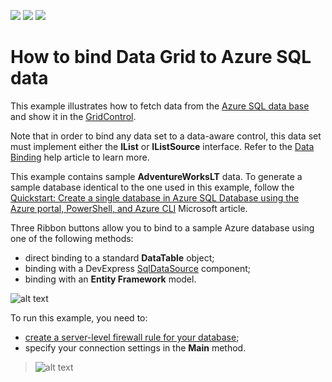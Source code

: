 <!-- default badges list -->
![](https://img.shields.io/endpoint?url=https://codecentral.devexpress.com/api/v1/VersionRange/223140673/19.2.3%2B)
[![](https://img.shields.io/badge/Open_in_DevExpress_Support_Center-FF7200?style=flat-square&logo=DevExpress&logoColor=white)](https://supportcenter.devexpress.com/ticket/details/T834862)
[![](https://img.shields.io/badge/📖_How_to_use_DevExpress_Examples-e9f6fc?style=flat-square)](https://docs.devexpress.com/GeneralInformation/403183)
<!-- default badges end -->
# How to bind Data Grid to Azure SQL data


This example illustrates how to fetch data from the [Azure SQL data base](https://azure.microsoft.com/en-us/services/sql-database/) and show it in the [GridControl](https://docs.devexpress.com/WindowsForms/DevExpress.XtraGrid.GridControl).

Note that in order to bind any data set to a data-aware control, this data set must implement either the **IList** or **IListSource** interface. Refer to the [Data Binding](https://docs.devexpress.com/WindowsForms/634/controls-and-libraries/data-grid/data-binding) help article to learn more.

This example contains sample **AdventureWorksLT** data. To generate a sample database identical to the one used in this example, follow the [Quickstart: Create a single database in Azure SQL Database using the Azure portal, PowerShell, and Azure CLI](https://docs.microsoft.com/en-us/azure/sql-database/sql-database-single-database-get-started?tabs=azure-portal) Microsoft article.

Three Ribbon buttons allow you to bind to a sample Azure database using one of the following methods:

* direct binding to a standard **DataTable** object;
* binding with a DevExpress [SqlDataSource](https://docs.devexpress.com/CoreLibraries/DevExpress.DataAccess.Sql.SqlDataSource) component;
* binding with an **Entity Framework** model.

![alt text](grid.png)

To run this example, you need to:
* [create a server-level firewall rule for your database](https://docs.microsoft.com/en-us/azure/sql-database/sql-database-server-level-firewall-rule);
* specify your connection settings in the **Main** method.
> ![alt text](code.png)
